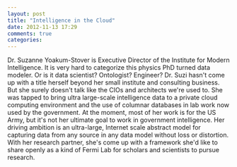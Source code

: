```yaml
---
layout: post
title: "Intelligence in the Cloud"
date: 2012-11-13 17:29
comments: true
categories: 
---
```

Dr. Suzanne Yoakum-Stover is Executive Director of the Institute for Modern Intelligence. It is very hard to categorize this physics PhD turned data modeler. Or is it data scientist? Ontologist? Engineer? Dr. Suzi hasn't come up with a title herself beyond her small institute and consulting business. But she surely doesn't talk like the CIOs and architects we're used to. She was tapped to bring ultra large-scale intelligence data to a private cloud computing environment and the use of columnar databases in lab work now used by the government. At the moment, most of her work is for the US Army, but it's not her ultimate goal to work in government intelligence. Her driving ambition is an ultra-large, Internet scale abstract model for capturing data from any source in any data model without loss or distortion. With her research partner, she's come up with a framework she'd like to share openly as a kind of Fermi Lab for scholars and scientists to pursue research.